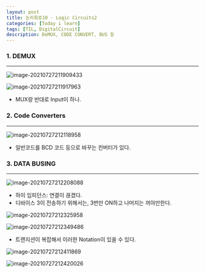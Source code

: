 ```yaml
---
layout: post
title: 논리회로10 - Logic Circuits2
categories: [Today i learn]
tags: [TIL, DigitalCircuit]
description: DeMUX, CODE CONVERT, BUS 등
---
```


### 1. DEMUX

---

![image-20210727211909433](https://raw.githubusercontent.com/chunyunseo/ImageRepo/image/img/image-20210727211909433.png)

![image-20210727211917963](https://raw.githubusercontent.com/chunyunseo/ImageRepo/image/img/image-20210727211917963.png)

- MUX랑 반대로 Input이 하나.

### 2. Code Converters

---

![image-20210727212118958](https://raw.githubusercontent.com/chunyunseo/ImageRepo/image/img/image-20210727212118958.png)

- 일반코드를 BCD 코드 등으로 바꾸는 컨버터가 있다.

### 3. DATA BUSING

---

![image-20210727212208088](https://raw.githubusercontent.com/chunyunseo/ImageRepo/image/img/image-20210727212208088.png)

- 하이 임피던스: 연결이 끊겼다.
- 디바이스 3이 전송하기 위해서는, 3번만 ON하고 나머지는 꺼야만한다.

![image-20210727212325958](https://raw.githubusercontent.com/chunyunseo/ImageRepo/image/img/image-20210727212325958.png)

![image-20210727212349486](https://raw.githubusercontent.com/chunyunseo/ImageRepo/image/img/image-20210727212349486.png)

- 트랜지션이 복잡해서 이러한 Notation이 있을 수 있다.

![image-20210727212411869](https://raw.githubusercontent.com/chunyunseo/ImageRepo/image/img/image-20210727212411869.png)

![image-20210727212420026](https://raw.githubusercontent.com/chunyunseo/ImageRepo/image/img/image-20210727212420026.png)

